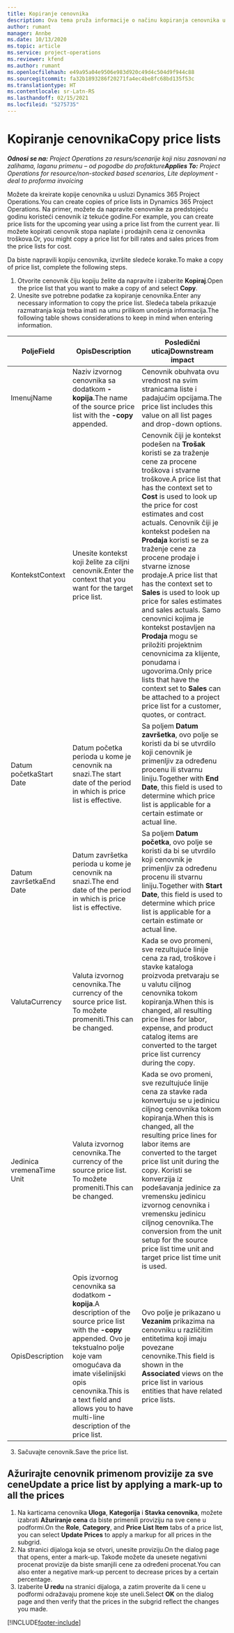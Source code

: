 ```yaml
---
title: Kopiranje cenovnika
description: Ova tema pruža informacije o načinu kopiranja cenovnika u usluzi Project Operations.
author: rumant
manager: Annbe
ms.date: 10/13/2020
ms.topic: article
ms.service: project-operations
ms.reviewer: kfend
ms.author: rumant
ms.openlocfilehash: e49a95a04e9506e983d920c49d4c504d9f944c88
ms.sourcegitcommit: fa32b1893286f20271fa4ec4be8fc68bd135f53c
ms.translationtype: HT
ms.contentlocale: sr-Latn-RS
ms.lasthandoff: 02/15/2021
ms.locfileid: "5275735"
---
```

# <a name="copy-price-lists"></a><span data-ttu-id="5fff8-103">Kopiranje cenovnika</span><span class="sxs-lookup"><span data-stu-id="5fff8-103">Copy price lists</span></span>

<span data-ttu-id="5fff8-104">_**Odnosi se na:** Project Operations za resurs/scenarije koji nisu zasnovani na zalihama, laganu primenu – od pogodbe do profakture_</span><span class="sxs-lookup"><span data-stu-id="5fff8-104">_**Applies To:** Project Operations for resource/non-stocked based scenarios, Lite deployment - deal to proforma invoicing_</span></span>

<span data-ttu-id="5fff8-105">Možete da kreirate kopije cenovnika u usluzi Dynamics 365 Project Operations.</span><span class="sxs-lookup"><span data-stu-id="5fff8-105">You can create copies of price lists in Dynamics 365 Project Operations.</span></span> <span data-ttu-id="5fff8-106">Na primer, možete da napravite cenovnike za predstojeću godinu koristeći cenovnik iz tekuće godine.</span><span class="sxs-lookup"><span data-stu-id="5fff8-106">For example, you can create price lists for the upcoming year using a price list from the current year.</span></span>  <span data-ttu-id="5fff8-107">Ili možete kopirati cenovnik stopa naplate i prodajnih cena iz cenovnika troškova.</span><span class="sxs-lookup"><span data-stu-id="5fff8-107">Or, you might copy a price list for bill rates and sales prices from the price lists for cost.</span></span> 

<span data-ttu-id="5fff8-108">Da biste napravili kopiju cenovnika, izvršite sledeće korake.</span><span class="sxs-lookup"><span data-stu-id="5fff8-108">To make a copy of price list, complete the following steps.</span></span>

1. <span data-ttu-id="5fff8-109">Otvorite cenovnik čiju kopiju želite da napravite i izaberite **Kopiraj**.</span><span class="sxs-lookup"><span data-stu-id="5fff8-109">Open the price list that you want to make a copy of and select **Copy**.</span></span>
2. <span data-ttu-id="5fff8-110">Unesite sve potrebne podatke za kopiranje cenovnika.</span><span class="sxs-lookup"><span data-stu-id="5fff8-110">Enter any necessary information to copy the price list.</span></span> <span data-ttu-id="5fff8-111">Sledeća tabela prikazuje razmatranja koja treba imati na umu prilikom unošenja informacija.</span><span class="sxs-lookup"><span data-stu-id="5fff8-111">The following table shows considerations to keep in mind when entering information.</span></span>

| <span data-ttu-id="5fff8-112">Polje</span><span class="sxs-lookup"><span data-stu-id="5fff8-112">Field</span></span> | <span data-ttu-id="5fff8-113">Opis</span><span class="sxs-lookup"><span data-stu-id="5fff8-113">Description</span></span> | <span data-ttu-id="5fff8-114">Posledični uticaj</span><span class="sxs-lookup"><span data-stu-id="5fff8-114">Downstream impact</span></span> |
| --- | --- | --- |
| <span data-ttu-id="5fff8-115">Imenuj</span><span class="sxs-lookup"><span data-stu-id="5fff8-115">Name</span></span> | <span data-ttu-id="5fff8-116">Naziv izvornog cenovnika sa dodatkom **-kopija**.</span><span class="sxs-lookup"><span data-stu-id="5fff8-116">The name of the source price list with the **-copy** appended.</span></span> | <span data-ttu-id="5fff8-117">Cenovnik obuhvata ovu vrednost na svim stranicama liste i padajućim opcijama.</span><span class="sxs-lookup"><span data-stu-id="5fff8-117">The price list includes this value on all list pages and drop-down options.</span></span> |
| <span data-ttu-id="5fff8-118">Kontekst</span><span class="sxs-lookup"><span data-stu-id="5fff8-118">Context</span></span> | <span data-ttu-id="5fff8-119">Unesite kontekst koji želite za ciljni cenovnik.</span><span class="sxs-lookup"><span data-stu-id="5fff8-119">Enter the context that you want for the target price list.</span></span> | <span data-ttu-id="5fff8-120">Cenovnik čiji je kontekst podešen na **Trošak** koristi se za traženje cene za procene troškova i stvarne troškove.</span><span class="sxs-lookup"><span data-stu-id="5fff8-120">A price list that has the context set to **Cost** is used to look up the price for cost estimates and cost actuals.</span></span> <span data-ttu-id="5fff8-121">Cenovnik čiji je kontekst podešen na **Prodaja** koristi se za traženje cene za procene prodaje i stvarne iznose prodaje.</span><span class="sxs-lookup"><span data-stu-id="5fff8-121">A price list that has the context set to **Sales** is used to look up price for sales estimates and sales actuals.</span></span> <span data-ttu-id="5fff8-122">Samo cenovnici kojima je kontekst postavljen na **Prodaja** mogu se priložiti projektnim cenovnicima za klijente, ponudama i ugovorima.</span><span class="sxs-lookup"><span data-stu-id="5fff8-122">Only price lists that have the context set to **Sales** can be attached to a project price list for a customer, quotes, or contract.</span></span> |
| <span data-ttu-id="5fff8-123">Datum početka</span><span class="sxs-lookup"><span data-stu-id="5fff8-123">Start Date</span></span> | <span data-ttu-id="5fff8-124">Datum početka perioda u kome je cenovnik na snazi.</span><span class="sxs-lookup"><span data-stu-id="5fff8-124">The start date of the period in which is price list is effective.</span></span> | <span data-ttu-id="5fff8-125">Sa poljem **Datum završetka**, ovo polje se koristi da bi se utvrdilo koji cenovnik je primenljiv za određenu procenu ili stvarnu liniju.</span><span class="sxs-lookup"><span data-stu-id="5fff8-125">Together with **End Date**, this field is used to determine which price list is applicable for a certain estimate or actual line.</span></span> |
| <span data-ttu-id="5fff8-126">Datum završetka</span><span class="sxs-lookup"><span data-stu-id="5fff8-126">End Date</span></span> | <span data-ttu-id="5fff8-127">Datum završetka perioda u kome je cenovnik na snazi.</span><span class="sxs-lookup"><span data-stu-id="5fff8-127">The end date of the period in which is price list is effective.</span></span> | <span data-ttu-id="5fff8-128">Sa poljem **Datum početka**, ovo polje se koristi da bi se utvrdilo koji cenovnik je primenljiv za određenu procenu ili stvarnu liniju.</span><span class="sxs-lookup"><span data-stu-id="5fff8-128">Together with **Start Date**, this field is used to determine which price list is applicable for a certain estimate or actual line.</span></span> |
| <span data-ttu-id="5fff8-129">Valuta</span><span class="sxs-lookup"><span data-stu-id="5fff8-129">Currency</span></span> | <span data-ttu-id="5fff8-130">Valuta izvornog cenovnika.</span><span class="sxs-lookup"><span data-stu-id="5fff8-130">The currency of the source price list.</span></span> <span data-ttu-id="5fff8-131">To možete promeniti.</span><span class="sxs-lookup"><span data-stu-id="5fff8-131">This can be changed.</span></span> | <span data-ttu-id="5fff8-132">Kada se ovo promeni, sve rezultujuće linije cena za rad, troškove i stavke kataloga proizvoda pretvaraju se u valutu ciljnog cenovnika tokom kopiranja.</span><span class="sxs-lookup"><span data-stu-id="5fff8-132">When this is changed, all resulting price lines for labor, expense, and product catalog items are converted to the target price list currency during the copy.</span></span> |
| <span data-ttu-id="5fff8-133">Jedinica vremena</span><span class="sxs-lookup"><span data-stu-id="5fff8-133">Time Unit</span></span> | <span data-ttu-id="5fff8-134">Valuta izvornog cenovnika.</span><span class="sxs-lookup"><span data-stu-id="5fff8-134">The currency of the source price list.</span></span> <span data-ttu-id="5fff8-135">To možete promeniti.</span><span class="sxs-lookup"><span data-stu-id="5fff8-135">This can be changed.</span></span> | <span data-ttu-id="5fff8-136">Kada se ovo promeni, sve rezultujuće linije cena za stavke rada konvertuju se u jedinicu ciljnog cenovnika tokom kopiranja.</span><span class="sxs-lookup"><span data-stu-id="5fff8-136">When this is changed, all the resulting price lines for labor items are converted to the target price list unit during the copy.</span></span> <span data-ttu-id="5fff8-137">Koristi se konverzija iz podešavanja jedinice za vremensku jedinicu izvornog cenovnika i vremensku jedinicu ciljnog cenovnika.</span><span class="sxs-lookup"><span data-stu-id="5fff8-137">The conversion from the unit setup for the source price list time unit and target price list time unit is used.</span></span> |
| <span data-ttu-id="5fff8-138">Opis</span><span class="sxs-lookup"><span data-stu-id="5fff8-138">Description</span></span> | <span data-ttu-id="5fff8-139">Opis izvornog cenovnika sa dodatkom **-kopija**.</span><span class="sxs-lookup"><span data-stu-id="5fff8-139">A description of the source price list with the **-copy** appended.</span></span> <span data-ttu-id="5fff8-140">Ovo je tekstualno polje koje vam omogućava da imate višelinijski opis cenovnika.</span><span class="sxs-lookup"><span data-stu-id="5fff8-140">This is a text field and allows you to have multi-line description of the price list.</span></span> | <span data-ttu-id="5fff8-141">Ovo polje je prikazano u **Vezanim** prikazima na cenovniku u različitim entitetima koji imaju povezane cenovnike.</span><span class="sxs-lookup"><span data-stu-id="5fff8-141">This field is shown in the **Associated** views on the price list in various entities that have related price lists.</span></span> |

3. <span data-ttu-id="5fff8-142">Sačuvajte cenovnik.</span><span class="sxs-lookup"><span data-stu-id="5fff8-142">Save the price list.</span></span> 

## <a name="update-a-price-list-by-applying-a-mark-up-to-all-the-prices"></a><span data-ttu-id="5fff8-143">Ažurirajte cenovnik primenom provizije za sve cene</span><span class="sxs-lookup"><span data-stu-id="5fff8-143">Update a price list by applying a mark-up to all the prices</span></span>

1. <span data-ttu-id="5fff8-144">Na karticama cenovnika **Uloga**, **Kategorija** i **Stavka cenovnika**, možete izabrati **Ažuriranje cena** da biste primenili proviziju na sve cene u podformi.</span><span class="sxs-lookup"><span data-stu-id="5fff8-144">On the **Role**, **Category**, and **Price List Item** tabs of a price list, you can select **Update Prices** to apply a markup for all prices in the subgrid.</span></span> 
2. <span data-ttu-id="5fff8-145">Na stranici dijaloga koja se otvori, unesite proviziju.</span><span class="sxs-lookup"><span data-stu-id="5fff8-145">On the dialog page that opens, enter a mark-up.</span></span> <span data-ttu-id="5fff8-146">Takođe možete da unesete negativni procenat provizije da biste smanjili cene za određeni procenat.</span><span class="sxs-lookup"><span data-stu-id="5fff8-146">You can also enter a negative mark-up percent to decrease prices by a certain percentage.</span></span> 
3. <span data-ttu-id="5fff8-147">Izaberite **U redu** na stranici dijaloga, a zatim proverite da li cene u podformi odražavaju promene koje ste uneli.</span><span class="sxs-lookup"><span data-stu-id="5fff8-147">Select **OK** on the dialog page and then verify that the prices in the subgrid reflect the changes you made.</span></span>


[!INCLUDE[footer-include](../includes/footer-banner.md)]